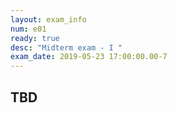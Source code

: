 ```yaml
---
layout: exam_info
num: e01
ready: true
desc: "Midterm exam - I "
exam_date: 2019-05-23 17:00:00.00-7
---
```


## TBD
